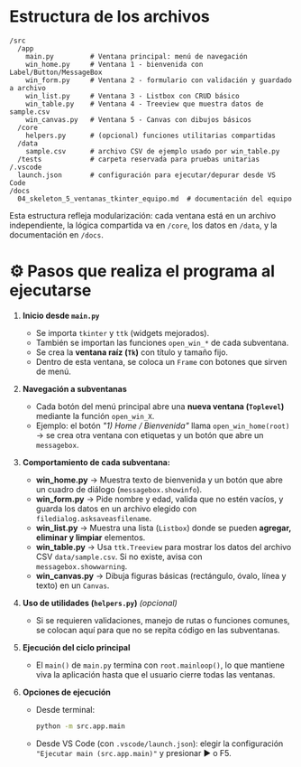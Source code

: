 # Estructura de los archivos

```
/src
  /app
    main.py         # Ventana principal: menú de navegación
    win_home.py     # Ventana 1 - bienvenida con Label/Button/MessageBox
    win_form.py     # Ventana 2 - formulario con validación y guardado a archivo
    win_list.py     # Ventana 3 - Listbox con CRUD básico
    win_table.py    # Ventana 4 - Treeview que muestra datos de sample.csv
    win_canvas.py   # Ventana 5 - Canvas con dibujos básicos
  /core
    helpers.py      # (opcional) funciones utilitarias compartidas
  /data
    sample.csv      # archivo CSV de ejemplo usado por win_table.py
  /tests            # carpeta reservada para pruebas unitarias
/.vscode
  launch.json       # configuración para ejecutar/depurar desde VS Code
/docs
  04_skeleton_5_ventanas_tkinter_equipo.md  # documentación del equipo
```
Esta estructura refleja modularización: cada ventana está en un archivo independiente, la lógica compartida va en `/core`, los datos en `/data`, y la documentación en `/docs`.

# ⚙️ Pasos que realiza el programa al ejecutarse

1. **Inicio desde `main.py`**

   * Se importa `tkinter` y `ttk` (widgets mejorados).
   * También se importan las funciones `open_win_*` de cada subventana.
   * Se crea la **ventana raíz (`Tk`)** con título y tamaño fijo.
   * Dentro de esta ventana, se coloca un `Frame` con botones que sirven de menú.

2. **Navegación a subventanas**

   * Cada botón del menú principal abre una **nueva ventana (`Toplevel`)** mediante la función `open_win_X`.
   * Ejemplo: el botón *"1) Home / Bienvenida"* llama `open_win_home(root)` → se crea otra ventana con etiquetas y un botón que abre un `messagebox`.

3. **Comportamiento de cada subventana:**

   * **win_home.py** → Muestra texto de bienvenida y un botón que abre un cuadro de diálogo (`messagebox.showinfo`).
   * **win_form.py** → Pide nombre y edad, valida que no estén vacíos, y guarda los datos en un archivo elegido con `filedialog.asksaveasfilename`.
   * **win_list.py** → Muestra una lista (`Listbox`) donde se pueden **agregar, eliminar y limpiar** elementos.
   * **win_table.py** → Usa `ttk.Treeview` para mostrar los datos del archivo CSV `data/sample.csv`. Si no existe, avisa con `messagebox.showwarning`.
   * **win_canvas.py** → Dibuja figuras básicas (rectángulo, óvalo, línea y texto) en un `Canvas`.

4. **Uso de utilidades (`helpers.py`)** *(opcional)*

   * Si se requieren validaciones, manejo de rutas o funciones comunes, se colocan aquí para que no se repita código en las subventanas.

5. **Ejecución del ciclo principal**

   * El `main()` de `main.py` termina con `root.mainloop()`, lo que mantiene viva la aplicación hasta que el usuario cierre todas las ventanas.

6. **Opciones de ejecución**

   * Desde terminal:

     ```bash
     python -m src.app.main
     ```
   * Desde VS Code (con `.vscode/launch.json`): elegir la configuración `"Ejecutar main (src.app.main)"` y presionar ▶ o F5.
